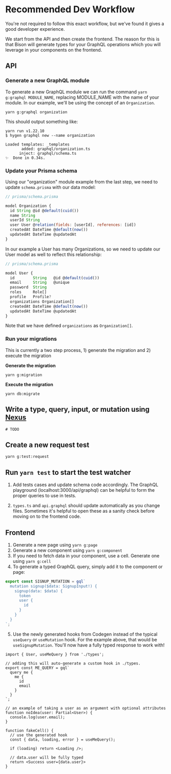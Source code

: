 # Recommended Dev Workflow

You're not required to follow this exact workflow, but we've found it gives a good developer experience.

We start from the API and then create the frontend. The reason for this is that Bison will generate types for your GraphQL operations which you will leverage in your components on the frontend.

## API

### Generate a new GraphQL module

To generate a new GraphQL module we can run the command `yarn g:graphql MODULE_NAME`, replacing MODULE_NAME with the name of your module. In our example, we'll be using the concept of an `Organization`.

```shell
yarn g:graphql organization
```

This should output something like:

```shell
yarn run v1.22.10
$ hygen graphql new --name organization

Loaded templates: _templates
       added: graphql/organization.ts
      inject: graphql/schema.ts
✨  Done in 0.34s.
```

### Update your Prisma schema

Using our "organization" module example from the last step, we need to update `schema.prisma` with our data model:

```javascript
// prisma/schema.prisma

model Organization {
  id String @id @default(cuid())
  name String
  userId String
  user User @relation(fields: [userId], references: [id])
  createdAt DateTime @default(now())
  updatedAt DateTime @updatedAt
}
```

In our example a User has many Organizations, so we need to update our User model as well to reflect this relationship:

```javascript
// prisma/schema.prisma

model User {
  id        String   @id @default(cuid())
  email     String   @unique
  password  String
  roles     Role[]
  profile   Profile?
  organizations Organization[]
  createdAt DateTime @default(now())
  updatedAt DateTime @updatedAt
}
```

Note that we have defined `organizations` as `Organization[]`.

### Run your migrations

This is currently a two step process, 1) generate the migration and 2) execute the migration

**Generate the migration**

```shell
yarn g:migration
```

**Execute the migration**

```shell
yarn db:migrate
```

## Write a type, query, input, or mutation using [Nexus](https://nexusjs.org/guides/schema)

```
# TODO
```

## Create a new request test

```shell
yarn g:test:request
```

## Run `yarn test` to start the test watcher

1. Add tests cases and update schema code accordingly. The GraphQL playground (localhost:3000/api/graphql) can be helpful to form the proper queries to use in tests.

1. `types.ts` and `api.graphql` should update automatically as you change files. Sometimes it's helpful to open these as a sanity check before moving on to the frontend code.

## Frontend

1. Generate a new page using `yarn g:page`
1. Generate a new component using `yarn g:component`
1. If you need to fetch data in your component, use a cell. Generate one using `yarn g:cell`
1. To generate a typed GraphQL query, simply add it to the component or page:

```ts
export const SIGNUP_MUTATION = gql`
  mutation signup($data: SignupInput!) {
    signup(data: $data) {
      token
      user {
        id
      }
    }
  }
`;
```

5. Use the newly generated hooks from Codegen instead of the typical `useQuery` or `useMutation` hook. For the example above, that would be `useSignupMutation`. You'll now have a fully typed response to work with!

```tsx
import { User, useMeQuery } from './types';

// adding this will auto-generate a custom hook in ./types.
export const ME_QUERY = gql`
  query me {
    me {
      id
      email
    }
  }
`;

// an example of taking a user as an argument with optional attributes
function noIdea(user: Partial<User>) {
  console.log(user.email);
}

function fakeCell() {
  // use the generated hook
  const { data, loading, error } = useMeQuery();

  if (loading) return <Loading />;

  // data.user will be fully typed
  return <Success user={data.user}>
}
```

